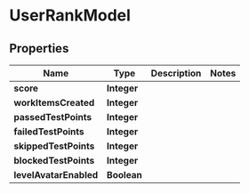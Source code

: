 

# UserRankModel


## Properties

| Name | Type | Description | Notes |
|------------ | ------------- | ------------- | -------------|
|**score** | **Integer** |  |  |
|**workItemsCreated** | **Integer** |  |  |
|**passedTestPoints** | **Integer** |  |  |
|**failedTestPoints** | **Integer** |  |  |
|**skippedTestPoints** | **Integer** |  |  |
|**blockedTestPoints** | **Integer** |  |  |
|**levelAvatarEnabled** | **Boolean** |  |  |



